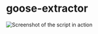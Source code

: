 # goose-extractor
![Screenshot of the script in action](https://github.com/shivam043/goose-extractor/blob/master/extract.png)
